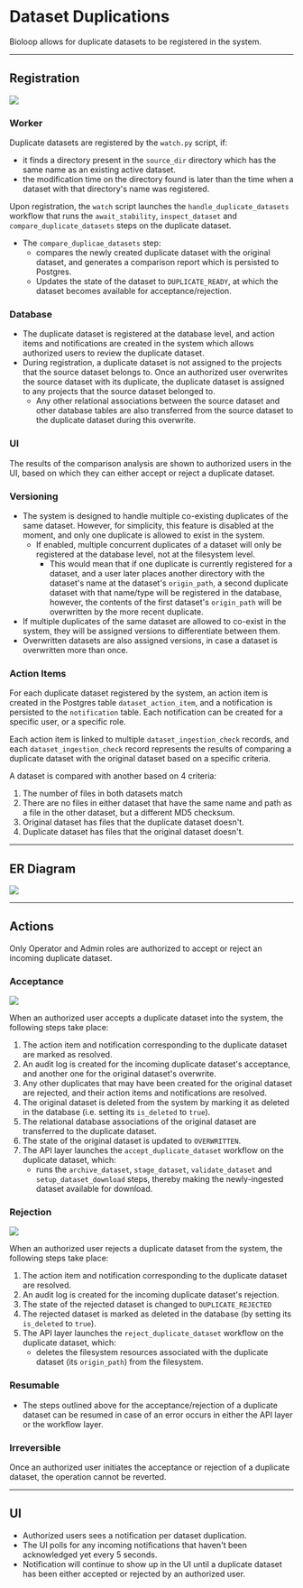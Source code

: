 # Dataset Duplications

Bioloop allows for duplicate datasets to be registered in the system.

---

## Registration

<img src="assets/datasetDuplication/assets/duplicate_dataset_registration.png">

### Worker
Duplicate datasets are registered by the `watch.py` script, if:
- it finds a directory present in the `source_dir` directory which has the same name as an existing active dataset.
- the modification time on the directory found is later than the time when a dataset with that directory's name was registered.

Upon registration, the `watch` script launches the `handle_duplicate_datasets` workflow that runs the `await_stability`, `inspect_dataset` and `compare_duplicate_datasets` steps on the duplicate dataset.
- The `compare_duplicae_datasets` step:
  - compares the newly created duplicate dataset with the original dataset, and generates a comparison report which is persisted to Postgres.
  - Updates the state of the dataset to `DUPLICATE_READY`, at which the dataset becomes available for acceptance/rejection.

### Database
- The duplicate dataset is registered at the database level, and action items and notifications are created in the system which allows authorized users to review the duplicate dataset.
- During registration, a duplicate dataset is not assigned to the projects that the source dataset belongs to. Once an authorized user overwrites the source dataset with its duplicate, the duplicate dataset is assigned to any projects that the source dataset belonged to.
  - Any other relational associations between the source dataset and other database tables are also transferred from the source dataset to the duplicate dataset during this overwrite.

### UI
The results of the comparison analysis are shown to authorized users in the UI, based on which they can either accept or reject a duplicate dataset.

### Versioning

- The system is designed to handle multiple co-existing duplicates of the same dataset. However, for simplicity, this feature is disabled at the moment, and only one duplicate is allowed to exist in the system.
  - If enabled, multiple concurrent duplicates of a dataset will only be registered at the database level, not at the filesystem level.
    - This would mean that if one duplicate is currently registered for a dataset, and a user later places another directory with the dataset's name at the dataset's `origin_path`, a second duplicate dataset with that name/type will be registered in the database, however, the contents of the first dataset's `origin_path` will be overwritten by the more recent duplicate.
- If multiple duplicates of the same dataset are allowed to co-exist in the system, they will be assigned versions to differentiate between them.
- Overwritten datasets are also assigned versions, in case a dataset is overwritten more than once.

### Action Items

For each duplicate dataset registered by the system, an action item is created in the Postgres table `dataset_action_item`, and a notification is persisted to the `notification` table. Each notification can be created for a specific user, or a specific role.

Each action item is linked to multiple `dataset_ingestion_check` records, and each `dataset_ingestion_check` record represents the results of comparing a duplicate dataset with the original dataset based on a specific criteria.

A dataset is compared with another based on 4 criteria:
1. The number of files in both datasets match 
2. There are no files in either dataset that have the same name and path as a file in the other dataset, but a different MD5 checksum. 
3. Original dataset has files that the duplicate dataset doesn't.
4. Duplicate dataset has files that the original dataset doesn't.

---

## ER Diagram

<img src="assets/datasetDuplication/assets/duplication_er_diagram.png" />

---

## Actions
Only Operator and Admin roles are authorized to accept or reject an incoming duplicate dataset.


### Acceptance

<img src="assets/datasetDuplication/assets/accept_duplicate_steps.png" />

When an authorized user accepts a duplicate dataset into the system, the following steps take place:
1. The action item and notification corresponding to the duplicate dataset are marked as resolved.
2. An audit log is created for the incoming duplicate dataset's acceptance, and another one for the original dataset's overwrite.
3. Any other duplicates that may have been created for the original dataset are rejected, and their action items and notifications are resolved. 
4. The original dataset is deleted from the system by marking it as deleted in the database (i.e. setting its `is_deleted` to `true`).
5. The relational database associations of the original dataset are transferred to the duplicate dataset.
6. The state of the original dataset is updated to `OVERWRITTEN`.
7. The API layer launches the `accept_duplicate_dataset` workflow on the duplicate dataset, which:
   * runs the `archive_dataset`, `stage_dataset`, `validate_dataset` and `setup_dataset_download` steps, thereby making the newly-ingested dataset available for download.


### Rejection

<img src="assets/datasetDuplication/assets/reject_duplicate_steps.png" />

When an authorized user rejects a duplicate dataset from the system, the following steps take place:
1. The action item and notification corresponding to the duplicate dataset are resolved.
2. An audit log is created for the incoming duplicate dataset's rejection.
3. The state of the rejected dataset is changed to `DUPLICATE_REJECTED`
4. The rejected dataset is marked as deleted in the database (by setting its `is_deleted` to `true`).
5. The API layer launches the `reject_duplicate_dataset` workflow on the duplicate dataset, which:
   * deletes the filesystem resources associated with the duplicate dataset (its `origin_path`) from the filesystem.

    
### Resumable
- The steps outlined above for the acceptance/rejection of a duplicate dataset can be resumed in case of an error occurs in either the API layer or the workflow layer.


### Irreversible
Once an authorized user initiates the acceptance or rejection of a duplicate dataset, the operation cannot be reverted.

---

## UI

- Authorized users sees a notification per dataset duplication.
- The UI polls for any incoming notifications that haven't been acknowledged yet every 5 seconds.
- Notification will continue to show up in the UI until a duplicate dataset has been either accepted or rejected by an authorized user.

